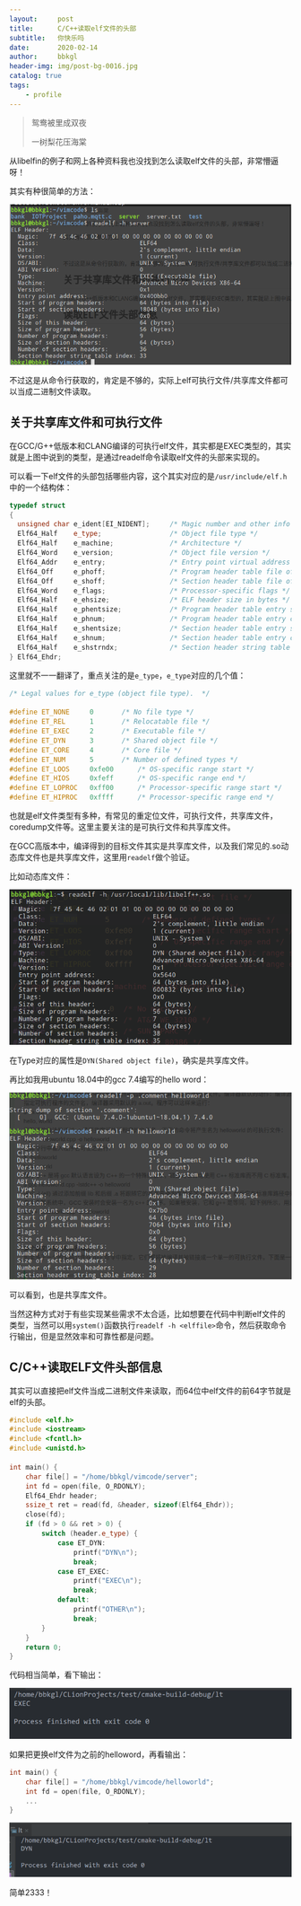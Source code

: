 ```yaml
---
layout:     post
title:      C/C++读取elf文件的头部
subtitle:   你快乐吗
date:       2020-02-14
author:     bbkgl
header-img: img/post-bg-0016.jpg
catalog: true
tags:
    - profile
---
```


>鸳鸯被里成双夜
>
>一树梨花压海棠

从libelfin的例子和网上各种资料我也没找到怎么读取elf文件的头部，非常懵逼呀！

其实有种很简单的方法：

![20200217223025.png](https://raw.githubusercontent.com/bbkgl/bbkgl.github.io/master/cloud_img/20200217223025.png)

不过这是从命令行获取的，肯定是不够的，实际上elf可执行文件/共享库文件都可以当成二进制文件读取。

## 关于共享库文件和可执行文件

在GCC/G++低版本和CLANG编译的可执行elf文件，其实都是EXEC类型的，其实就是上图中说到的类型，是通过readelf命令读取elf文件的头部来实现的。

可以看一下elf文件的头部包括哪些内容，这个其实对应的是`/usr/include/elf.h`中的一个结构体：

```cpp
typedef struct
{
  unsigned char e_ident[EI_NIDENT];     /* Magic number and other info */
  Elf64_Half    e_type;                 /* Object file type */
  Elf64_Half    e_machine;              /* Architecture */
  Elf64_Word    e_version;              /* Object file version */
  Elf64_Addr    e_entry;                /* Entry point virtual address */
  Elf64_Off     e_phoff;                /* Program header table file offset */
  Elf64_Off     e_shoff;                /* Section header table file offset */
  Elf64_Word    e_flags;                /* Processor-specific flags */
  Elf64_Half    e_ehsize;               /* ELF header size in bytes */
  Elf64_Half    e_phentsize;            /* Program header table entry size */
  Elf64_Half    e_phnum;                /* Program header table entry count */
  Elf64_Half    e_shentsize;            /* Section header table entry size */
  Elf64_Half    e_shnum;                /* Section header table entry count */
  Elf64_Half    e_shstrndx;             /* Section header string table index */
} Elf64_Ehdr;
```

这里就不一一翻译了，重点关注的是`e_type`，`e_type`对应的几个值：

```cpp
/* Legal values for e_type (object file type).  */

#define ET_NONE		0		/* No file type */
#define ET_REL		1		/* Relocatable file */
#define ET_EXEC		2		/* Executable file */
#define ET_DYN		3		/* Shared object file */
#define ET_CORE		4		/* Core file */
#define	ET_NUM		5		/* Number of defined types */
#define ET_LOOS		0xfe00		/* OS-specific range start */
#define ET_HIOS		0xfeff		/* OS-specific range end */
#define ET_LOPROC	0xff00		/* Processor-specific range start */
#define ET_HIPROC	0xffff		/* Processor-specific range end */
```

也就是elf文件类型有多种，有常见的重定位文件，可执行文件，共享库文件，coredump文件等。这里主要关注的是可执行文件和共享库文件。

在GCC高版本中，编译得到的目标文件其实是共享库文件，以及我们常见的.so动态库文件也是共享库文件，这里用`readelf`做个验证。

比如动态库文件：

![20200217230453.png](https://raw.githubusercontent.com/bbkgl/bbkgl.github.io/master/cloud_img/20200217230453.png)

在Type对应的属性是`DYN(Shared object file)`，确实是共享库文件。

再比如我用ubuntu 18.04中的gcc 7.4编写的hello word：

![20200218230233.png](https://raw.githubusercontent.com/bbkgl/bbkgl.github.io/master/cloud_img/20200218230233.png)

可以看到，也是共享库文件。

当然这种方式对于有些实现某些需求不太合适，比如想要在代码中判断elf文件的类型，当然可以用`system()`函数执行`readelf -h <elffile>`命令，然后获取命令行输出，但是显然效率和可靠性都是问题。

## C/C++读取ELF文件头部信息

其实可以直接把elf文件当成二进制文件来读取，而64位中elf文件的前64字节就是elf的头部。

```cpp
#include <elf.h>
#include <iostream>
#include <fcntl.h>
#include <unistd.h>

int main() {
    char file[] = "/home/bbkgl/vimcode/server";
    int fd = open(file, O_RDONLY);
    Elf64_Ehdr header;
    ssize_t ret = read(fd, &header, sizeof(Elf64_Ehdr));
    close(fd);
    if (fd > 0 && ret > 0) {
        switch (header.e_type) {
            case ET_DYN:
                printf("DYN\n");
                break;
            case ET_EXEC:
                printf("EXEC\n");
                break;
            default:
                printf("OTHER\n");
                break;
        }
    }
    return 0;
}
```

代码相当简单，看下输出：

![20200218232522.png](https://raw.githubusercontent.com/bbkgl/bbkgl.github.io/master/cloud_img/20200218232522.png)

如果把更换elf文件为之前的helloword，再看输出：

```cpp
int main() {
    char file[] = "/home/bbkgl/vimcode/helloworld";
    int fd = open(file, O_RDONLY);
    ...
}
```

![20200218232710.png](https://raw.githubusercontent.com/bbkgl/bbkgl.github.io/master/cloud_img/20200218232710.png)

简单2333！



